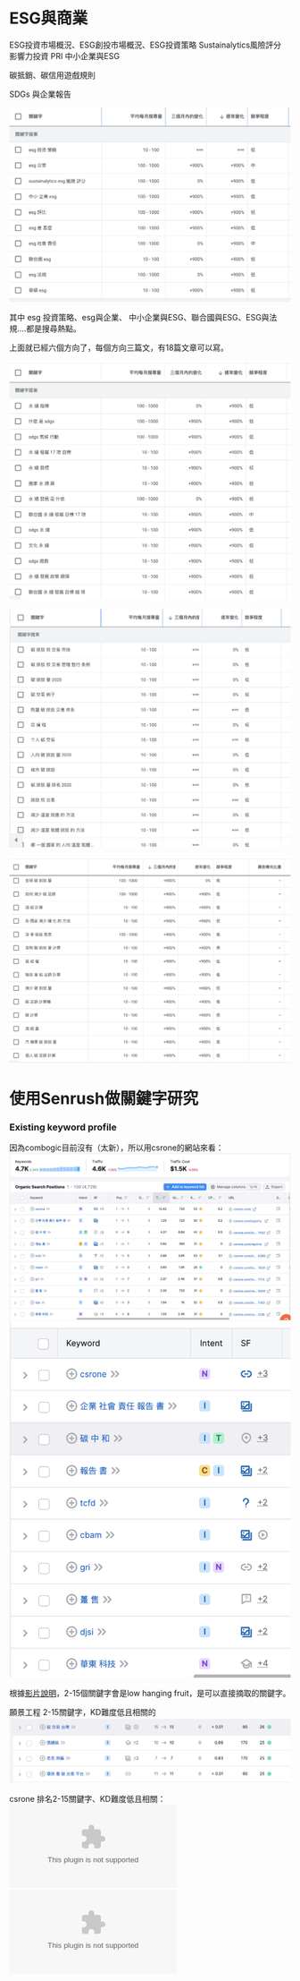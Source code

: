 


# ESG與商業

ESG投資市場概況、ESG創投市場概況、ESG投資策略
Sustainalytics風險評分
影響力投資 PRI
中小企業與ESG

碳抵銷、碳信用遊戲規則

SDGs 與企業報告


![](../../005-Files/截圖%202022-11-10%20下午7.49.34.png)

其中 esg 投資策略、esg與企業、
中小企業與ESG、聯合國與ESG、ESG與法規....都是搜尋熱點。


上面就已經六個方向了，每個方向三篇文，有18篇文章可以寫。


![](../../005-Files/截圖%202022-11-10%20下午7.52.55.png)

![](../../005-Files/截圖%202022-11-10%20下午7.57.19.png)


![](../../005-Files/截圖%202022-11-10%20下午7.56.18.png)



# 使用Senrush做關鍵字研究

### Existing keyword profile

因為combogic目前沒有（太新），所以用csrone的網站來看：
![](../../005-Files/截圖%202022-11-30%20下午5.33.45.png)![](../../005-Files/截圖%202022-11-30%20下午5.34.19.png)

根據[影片說明](https://www.youtube.com/watch?v=cAUeS0to3PQ&ab_channel=Semrush)，2-15個關鍵字會是low hanging fruit，是可以直接摘取的關鍵字。

願景工程 2-15關鍵字，KD難度低且相關的
![](../../005-Files/截圖%202022-11-30%20下午6.01.02.png)

csrone 排名2-15關鍵字、KD難度低且相關：
![](../../csrone.com-organic.Positions-2-15-kd-easy.csv)
![](../../csrone.com-organic.Positions2-15-kd-very-easy.csv)

